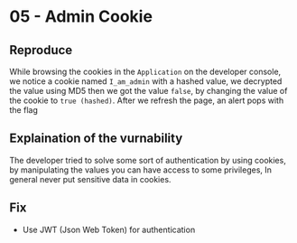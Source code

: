 # 05 - Admin Cookie

## Reproduce

While browsing the cookies in the `Application` on the developer console, we notice a cookie named `I_am_admin` with a hashed value, we decrypted the value using MD5  then we got the value `false`, by changing the value of the cookie to `true (hashed)`.
After we refresh the page, an alert pops with the flag


## Explaination of the vurnability

The developer tried to solve some sort of authentication by using cookies, by manipulating the values you can have access to some privileges, In general never put sensitive data in cookies.


## Fix 

- Use JWT (Json Web Token) for authentication
